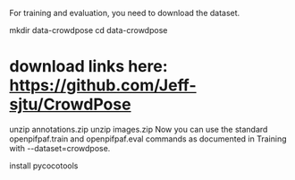 For training and evaluation, you need to download the dataset.

mkdir data-crowdpose
cd data-crowdpose
# download links here: https://github.com/Jeff-sjtu/CrowdPose
unzip annotations.zip
unzip images.zip
Now you can use the standard openpifpaf.train and openpifpaf.eval commands as documented in Training with --dataset=crowdpose.

install pycocotools